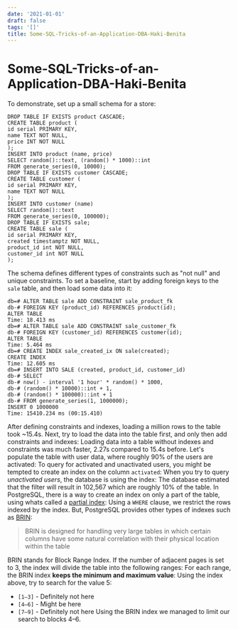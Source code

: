 ```yaml
---
date: '2021-01-01'
draft: false
tags: '[]'
title: Some-SQL-Tricks-of-an-Application-DBA-Haki-Benita
---
```


# Some-SQL-Tricks-of-an-Application-DBA-Haki-Benita

To demonstrate, set up a small schema for a store:
```
DROP TABLE IF EXISTS product CASCADE;
CREATE TABLE product (
id serial PRIMARY KEY,
name TEXT NOT NULL,
price INT NOT NULL
);
INSERT INTO product (name, price)
SELECT random()::text, (random() * 1000)::int
FROM generate_series(0, 10000);
DROP TABLE IF EXISTS customer CASCADE;
CREATE TABLE customer (
id serial PRIMARY KEY,
name TEXT NOT NULL
);
INSERT INTO customer (name)
SELECT random()::text
FROM generate_series(0, 100000);
DROP TABLE IF EXISTS sale;
CREATE TABLE sale (
id serial PRIMARY KEY,
created timestamptz NOT NULL,
product_id int NOT NULL,
customer_id int NOT NULL
);
```
The schema defines different types of constraints such as "not null" and unique constraints.
To set a baseline, start by adding foreign keys to the `sale` table, and then load some data into it:
```
db=# ALTER TABLE sale ADD CONSTRAINT sale_product_fk
db-# FOREIGN KEY (product_id) REFERENCES product(id);
ALTER TABLE
Time: 18.413 ms
db=# ALTER TABLE sale ADD CONSTRAINT sale_customer_fk
db-# FOREIGN KEY (customer_id) REFERENCES customer(id);
ALTER TABLE
Time: 5.464 ms
db=# CREATE INDEX sale_created_ix ON sale(created);
CREATE INDEX
Time: 12.605 ms
db=# INSERT INTO SALE (created, product_id, customer_id)
db-# SELECT
db-# now() - interval '1 hour' * random() * 1000,
db-# (random() * 10000)::int + 1,
db-# (random() * 100000)::int + 1
db-# FROM generate_series(1, 1000000);
INSERT 0 1000000
Time: 15410.234 ms (00:15.410)
```
After defining constraints and indexes, loading a million rows to the table took ~15.4s.
Next, try to load the data into the table first, and only then add constraints and indexes:
Loading data into a table without indexes and constraints was much faster, 2.27s compared to 15.4s before.
Let's populate the table with user data, where roughly 90% of the users are activated:
To query for activated and unactivated users, you might be tempted to create an index on the column `activated`:
When you try to query *unactivated users*, the database is using the index:
The database estimated that the filter will result in 102,567 which are roughly 10% of the table.
In PostgreSQL, there is a way to create an index on only a part of the table, using whats called a [partial index](https://www.postgresql.org/docs/current/indexes-partial.html):
Using a `WHERE` clause, we restrict the rows indexed by the index.
But, PostgreSQL provides other types of indexes such as [BRIN](https://www.postgresql.org/docs/current/brin.html):
> BRIN is designed for handling very large tables in which certain columns have some natural correlation with their physical location within the table
>
BRIN stands for Block Range Index.
If the number of adjacent pages is set to 3, the index will divide the table into the following ranges:
For each range, the BRIN index **keeps the minimum and maximum value**:
Using the index above, try to search for the value 5:
- `[1–3]` - Definitely not here
- `[4–6]` - Might be here
- `[7–9]` - Definitely not here
Using the BRIN index we managed to limit our search to blocks 4–6.

